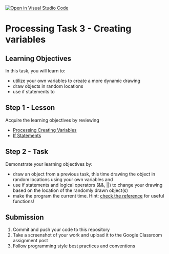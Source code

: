 [![Open in Visual Studio Code](https://classroom.github.com/assets/open-in-vscode-f059dc9a6f8d3a56e377f745f24479a46679e63a5d9fe6f495e02850cd0d8118.svg)](https://classroom.github.com/online_ide?assignment_repo_id=7228676&assignment_repo_type=AssignmentRepo)
# Processing Task 3 - Creating variables

## Learning Objectives
In this task, you will learn to:
* utilize your own variables to create a more dynamic drawing
* draw objects in random locations
* use if statements to 



## Step 1 - Lesson
Acquire the learning objectives by reviewing
* [Processing Creating Variables](https://happycoding.io/tutorials/processing/creating-variables)
* [If Statements](https://happycoding.io/tutorials/processing/if-statements)

## Step 2 - Task
Demonstrate your learning objectives by:
* draw an object from a previous task, this time drawing the object in random locations using your own variables and 
* use if statements and logical operators (&&, ||) to change your drawing based on the location of the randomly drawn object(s)
* make the program the current time. Hint: [check the reference](https://processing.org/reference/) for useful functions! 


## Submission
1. Commit and push your code to this repository
2. Take a screenshot of your work and upload it to the Google Classroom assignment post
3. Follow programming style best practices and conventions
